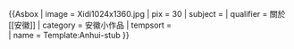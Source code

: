 {{Asbox
| image     = Xidi1024x1360.jpg
| pix       = 30
| subject   = 
| qualifier = 關於[[安徽]]
| category  = 安徽小作品
| tempsort  =  
| name      = Template:Anhui-stub
}}
